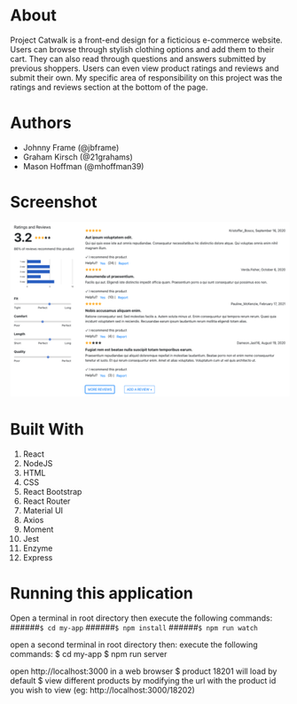 # About
Project Catwalk is a front-end design for a ficticious e-commerce website. Users can browse through stylish clothing options and add them to their cart. They can also read through questions and answers submitted by previous shoppers. Users can even view product ratings and reviews and submit their own. My specific area of responsibility on this project was the ratings and reviews section at the bottom of the page.

# Authors
* Johnny Frame (@jbframe)
* Graham Kirsch (@21grahams)
* Mason Hoffman (@mhoffman39)

# Screenshot
![Ratings and Reviews Section](./my-app/public/ratingsReviews.png)


# Built With
1. React
2. NodeJS
3. HTML
4. CSS
5. React Bootstrap
6. React Router
7. Material UI
8. Axios
9. Moment
10. Jest
11. Enzyme
12. Express


# Running this application
Open a terminal in root directory then execute the following commands:
######`$ cd my-app`
######`$ npm install`
######`$ npm run watch`

  open a second terminal in root directory then:
  execute the following commands:
    $ cd my-app
    $ npm run server

  open http://localhost:3000 in a web browser
    $ product 18201 will load by default
    $ view different products by modifying the url with the product id you wish to view (eg: http://localhost:3000/18202)
